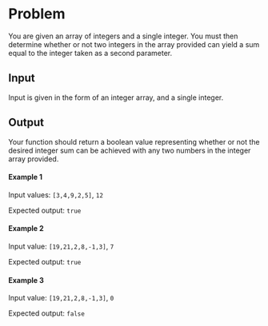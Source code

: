 # Problem
You are given an array of integers and a single integer.
You must then determine whether or not two integers in
the array provided can yield a sum equal to the integer
taken as a second parameter.

## Input
Input is given in the form of an integer array, and a
single integer.

## Output
Your function should return a boolean value representing
whether or not the desired integer sum can be achieved
with any two numbers in the integer array provided.

#### Example 1

Input values: `[3,4,9,2,5]`, `12`

Expected output: `true`

#### Example 2

Input value: `[19,21,2,8,-1,3]`, `7`

Expected output: `true`

#### Example 3

Input value: `[19,21,2,8,-1,3]`, `0`

Expected output: `false`